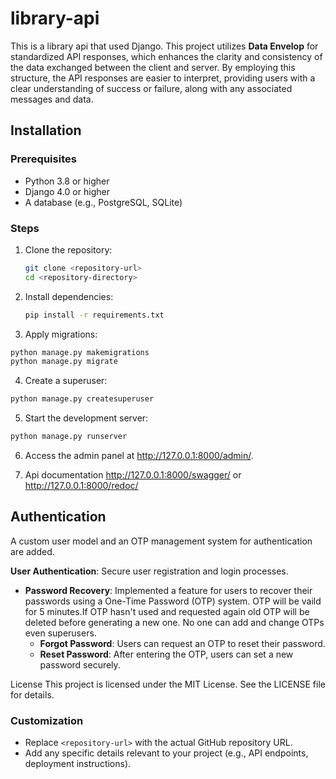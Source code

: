 # library-api

This is a library api that used Django. This project utilizes **Data Envelop** for standardized API responses, which enhances the clarity and consistency of the data exchanged between the client and server. By employing this structure, the API responses are easier to interpret, providing users with a clear understanding of success or failure, along with any associated messages and data.

## Installation

### Prerequisites

- Python 3.8 or higher
- Django 4.0 or higher
- A database (e.g., PostgreSQL, SQLite)

### Steps

1. Clone the repository:

   ```bash
   git clone <repository-url>
   cd <repository-directory>

2. Install dependencies:

   ```bash
   pip install -r requirements.txt
   ```

3. Apply migrations:

  ```bash
  python manage.py makemigrations
  python manage.py migrate
  ```

4. Create a superuser:

  ```bash
  python manage.py createsuperuser
  ```

5. Start the development server:
  ```bash
  python manage.py runserver
  ```

6. Access the admin panel at http://127.0.0.1:8000/admin/.

7. Api documentation http://127.0.0.1:8000/swagger/ or http://127.0.0.1:8000/redoc/


## Authentication
A custom user model and an OTP management system for authentication are added.

**User Authentication**: Secure user registration and login processes.
- **Password Recovery**: Implemented a feature for users to recover their passwords using a One-Time    Password (OTP) system. OTP will be vaild for 5 minutes.If OTP hasn't used and requested again old OTP will be deleted before generating a new one. No one can add and change OTPs even superusers. 
  - **Forgot Password**: Users can request an OTP to reset their password. 
  - **Reset Password**: After entering the OTP, users can set a new password securely.

License
This project is licensed under the MIT License. See the LICENSE file for details.

### Customization
- Replace `<repository-url>` with the actual GitHub repository URL.
- Add any specific details relevant to your project (e.g., API endpoints, deployment instructions).
